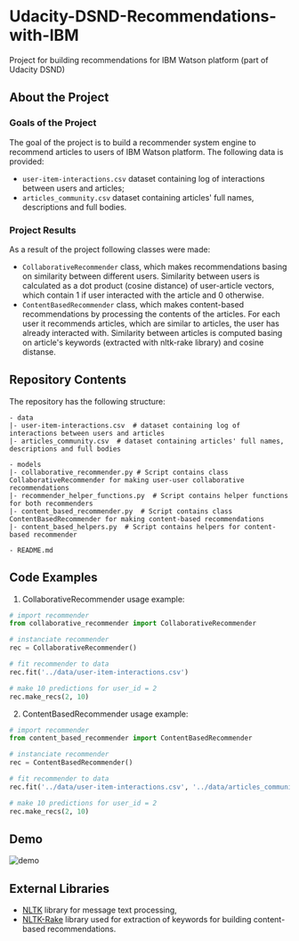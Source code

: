 # Udacity-DSND-Recommendations-with-IBM
Project for building recommendations for IBM Watson platform (part of Udacity DSND)

## About the Project

### Goals of the Project
The goal of the project is to build a recommender system engine to recommend articles to users of IBM Watson platform.
The following data is provided:
* `user-item-interactions.csv` dataset containing log of interactions between users and articles;
* `articles_community.csv` dataset containing articles' full names, descriptions and full bodies.

### Project Results
As a result of the project following classes were made:
* `CollaborativeRecommender` class, which makes recommendations basing on similarity between different users.
Similarity between users is calculated as a dot product (cosine distance) of user-article vectors, which contain 1 if user
interacted with the article and 0 otherwise.
* `ContentBasedRecommender` class, which makes content-based recommendations by processing the contents of the articles.
For each user it recommends articles, which are similar to articles, the user has already interacted with. Similarity between
articles is computed basing on article's keywords (extracted with nltk-rake library) and cosine distanse.

## Repository Contents
The repository has the following structure:
```
- data
|- user-item-interactions.csv  # dataset containing log of interactions between users and articles 
|- articles_community.csv  # dataset containing articles' full names, descriptions and full bodies

- models
|- collaborative_recommender.py # Script contains class CollaborativeRecommender for making user-user collaborative recommendations
|- recommender_helper_functions.py  # Script contains helper functions for both recommenders
|- content_based_recommender.py  # Script contains class ContentBasedRecommender for making content-based recommendations
|- content_based_helpers.py  # Script contains helpers for content-based recommender

- README.md
```

## Code Examples
1. CollaborativeRecommender usage example:
```python
# import recommender
from collaborative_recommender import CollaborativeRecommender 

# instanciate recommender 
rec = CollaborativeRecommender()

# fit recommender to data
rec.fit('../data/user-item-interactions.csv')

# make 10 predictions for user_id = 2
rec.make_recs(2, 10)
```

2. ContentBasedRecommender usage example:
```python
# import recommender
from content_based_recommender import ContentBasedRecommender 

# instanciate recommender 
rec = ContentBasedRecommender()

# fit recommender to data
rec.fit('../data/user-item-interactions.csv', '../data/articles_community.csv')

# make 10 predictions for user_id = 2
rec.make_recs(2, 10)
```
## Demo
![demo](https://github.com/Lexie88rus/Udacity-DSND-Recommendations-with-IBM/blob/master/demo/demo.gif)

## External Libraries
* [NLTK](http://www.nltk.org) library for message text processing,
* [NLTK-Rake](https://github.com/csurfer/rake-nltk) library used for extraction of keywords for building content-based recommendations.

